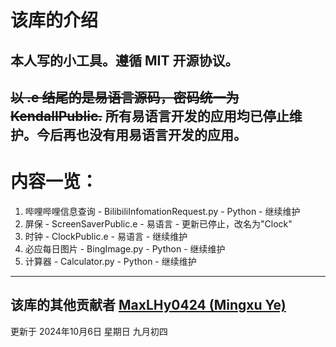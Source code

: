 # 该库的介绍<br>
本人写的小工具。遵循 MIT 开源协议。
---
~~以 .e 结尾的是易语言源码，密码统一为 KendallPublic.~~
**所有易语言开发的应用均已停止维护。今后再也没有用易语言开发的应用。**
---
# 内容一览：  
1. 哔哩哔哩信息查询 - BilibiliInfomationRequest.py - Python - 继续维护  
2. 屏保 - ScreenSaverPublic.e - 易语言 - 更新已停止，改名为"Clock"  
3. 时钟 - ClockPublic.e - 易语言 - 继续维护
4. 必应每日图片 - BingImage.py - Python - 继续维护
5. 计算器 - Calculator.py - Python - 继续维护
---
该库的其他贡献者
[MaxLHy0424 (Mingxu Ye)](https://github.com/MaxLHy0424 "MaxLHy0424 (Mingxu Ye) 的 GitHub 主页")
---
更新于 2024年10月6日 星期日 九月初四

